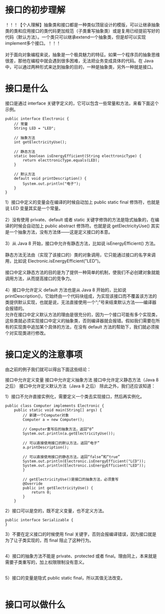 <h1>接口的初步理解</h1>
！！！【个人理解】抽象类和接口都是一种类似顶层设计的模版，可以让继承抽象类的类和应用接口的类代码更加规范（子类重写抽象类）或是复用已经提前写好的代码（默认方法）。一个类只可以继承extend一个抽象类，但是却可以实现implement多个接口。！！！</br>
</br>
对于面向对象编程来说，抽象是一个极具魅力的特征。如果一个程序员的抽象思维很差，那他在编程中就会遇到很多困难，无法把业务变成具体的代码。在 Java 中，可以通过两种形式来达到抽象的目的，一种是抽象类，另外一种就是接口。</br>

<h1>接口是什么</h1>
接口是通过 interface 关键字定义的，它可以包含一些常量和方法，来看下面这个示例。</br>

```
public interface Electronic {
    // 常量
    String LED = "LED";

    // 抽象方法
    int getElectricityUse();

    // 静态方法
    static boolean isEnergyEfficient(String electtronicType) {
        return electtronicType.equals(LED);
    }

    // 默认方法
    default void printDescription() {
        System.out.println("电子");
    }
}
```

1）接口中定义的变量会在编译的时候自动加上 public static final 修饰符，也就是说 LED 变量其实是一个常量。</br>
</br>
2）没有使用 private、default 或者 static 关键字修饰的方法是隐式抽象的，在编译的时候会自动加上 public abstract 修饰符。也就是说 getElectricityUse() 其实是一个抽象方法，没有方法体——这是定义接口的本意。</br>
</br>
3）从 Java 8 开始，接口中允许有静态方法，比如说 isEnergyEfficient() 方法。</br>
</br>
静态方法无法由（实现了该接口的）类的对象调用，它只能通过接口的名字来调用，比如说 Electronic.isEnergyEfficient("LED")。</br>
</br>
接口中定义静态方法的目的是为了提供一种简单的机制，使我们不必创建对象就能调用方法，从而提高接口的竞争力。</br>
</br>
4）接口中允许定义 default 方法也是从 Java 8 开始的，比如说 printDescription()，它始终由一个代码块组成，为实现该接口而不覆盖该方法的类提供默认实现，也就是说，无法直接使用一个“;”号来结束默认方法——编译器会报错的。</br>
允许在接口中定义默认方法的理由是很充分的，因为一个接口可能有多个实现类，这些类就必须实现接口中定义的抽象类，否则编译器就会报错。假如我们需要在所有的实现类中追加某个具体的方法，在没有 default 方法的帮助下，我们就必须挨个对实现类进行修改。</br>

<h1>接口定义的注意事项</h1>

由之前的例子我们就可以得出下面这些结论：

接口中允许定义变量
接口中允许定义抽象方法
接口中允许定义静态方法（Java 8 之后）
接口中允许定义默认方法（Java 8 之后）
除此之外，我们还应该知道：

1）接口不允许直接实例化，需要定义一个类去实现接口，然后再实例化。

```
public class Computer implements Electronic {
    public static void main(String[] args) {
        // 新建一个Computer对象
        Computer a = new Computer();

        // Computer重写后的抽象方法，返回“0”
        System.out.println(a.getElectricityUse());

        // 可以直接使用接口的默认方法，返回“电子”
        a.printDescription();

        // 可以直接使用接口的静态方法，返回“false”和“true”
        System.out.println(Electronic.isEnergyEfficient("LCD"));
        System.out.println(Electronic.isEnergyEfficient("LED"));
        }

        // getElectricityUse()是接口的抽象方法，必须重写
        @Override
        public int getElectricityUse() {
            return 0;
        }
    }
```

2）接口可以是空的，既不定义变量，也不定义方法。</br>

```
public interface Serializable {
}
```

3）不要在定义接口的时候使用 final 关键字，否则会报编译错误，因为接口就是为了让子类实现的，而 final 阻止了这种行为。</br>
</br>

4）接口的抽象方法不能是 private、protected 或者 final。理由同上，本来就是需要子类重写的，加上权限限制没有意义。</br>
</br>

5）接口的变量是隐式 public static final，所以其值无法改变。</br>
</br>

<h1>接口可以做什么</h1>

